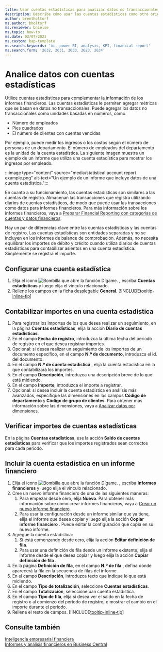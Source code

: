 ```yaml
---
title: Usar cuentas estadísticas para analizar datos no transaccionales
description: Describe cómo usar las cuentas estadísticas como otro origen de datos para sus análisis.
author: brentholtorf
ms.author: bholtorf
ms.reviewer: bnielse
ms.topic: how-to
ms.date: 03/07/2023
ms.custom: bap-template
ms.search.keywords: 'bi, power BI, analysis, KPI, financial report'
ms.search.form: '2632, 2631, 2633, 2623, 2634'
---
```

# <a name="analyze-data-with-statistical-accounts"></a>Analice datos con cuentas estadísticas

Utilice cuentas estadísticas para complementar la información de los informes financieros. Las cuentas estadísticas le permiten agregar métricas que se basan en datos no transaccionales. Puede agregar los datos no transaccionales como unidades basadas en números, como:

* Número de empleados
* Pies cuadrados
* El número de clientes con cuentas vencidas

Por ejemplo, puede medir los ingresos o los costos según el número de personas de un departamento. El número de empleados del departamento es la unidad de la cuenta estadística. La siguiente imagen muestra un ejemplo de un informe que utiliza una cuenta estadística para mostrar los ingresos por empleado.

:::image type="content" source="media/statistical account report example.png" alt-text="Un ejemplo de un informe que incluye datos de una cuenta estadística.":::

En cuanto a su funcionamiento, las cuentas estadísticas son similares a las cuentas de registro. Almacenan las transacciones que registra utilizando diarios de cuentas estadísticos, de modo que puede usar las transacciones como datos para informes financieros. Para más información sobre los informes financieros, vaya a [Preparar Financial Reporting con categorías de cuentas y datos financieros](bi-how-work-account-schedule.md). 

Hay un par de diferencias clave entre las cuentas estadísticas y las cuentas de registro. Las cuentas estadísticas son entidades separadas y no se incluyen en los informes de balance de comprobación. Además, no necesita equilibrar los importes de débito y crédito cuando utiliza diarios de cuentas estadísticas para contabilizar asientos en una cuenta estadística. Simplemente se registra el importe.

## <a name="set-up-a-statistical-account"></a>Configurar una cuenta estadística

1. Elija el icono ![Bombilla que abre la función Dígame.](media/ui-search/search_small.png "Dígame qué desea hacer") , escriba **Cuentas estadísticas** y luego elija el vínculo relacionado.
1. Rellene los campos en la ficha desplegable **General**. [!INCLUDE[tooltip-inline-tip](includes/tooltip-inline-tip_md.md)]

## <a name="post-amounts-to-a-statistical-account"></a>Contabilizar importes en una cuenta estadística

1. Para registrar los importes de los que desea realizar un seguimiento, en la página **Cuentas estadísticas**, elija la acción **Diario de cuentas estadísticas**.
1. En el campo **Fecha de registro**, introduzca la última fecha del periodo de registro en el que desea registrar importes.
1. Opcional: si desea realizar un seguimiento de los importes de un documento específico, en el campo **N.º de documento**, introduzca el id. del documento.
1. En el campo **N.º de cuenta estadística** , elija la cuenta estadística en la que contabilizará los importes.
1. En el campo **Descripción**, introduzca una descripción breve de lo que está midiendo.  
1. En el campo **Importe**, introduzca el importe a registrar. 
1. Opcional: si desea incluir la cuenta estadística en análisis más avanzados, especifique las dimensiones en los campos **Código de departamento** y **Código de grupo de clientes**. Para obtener más información sobre las dimensiones, vaya a [Analizar datos por dimensiones](bi-how-analyze-data-dimension.md).

## <a name="verify-statistical-account-amounts"></a>Verificar importes de cuentas estadísticas

En la página **Cuentas estadísticas**, use la acción **Saldo de cuentas estadísticas** para verificar que los importes registrados sean correctos para cada período.  

## <a name="include-the-statistical-account-in-a-financial-report"></a>Incluir la cuenta estadística en un informe financiero

1. Elija el icono ![Bombilla que abre la función Dígame.](media/ui-search/search_small.png "Dígame qué desea hacer") , escriba **Informes financieros** y luego elija el vínculo relacionado.
1. Cree un nuevo informe financiero de una de las siguientes maneras:
    1. Para empezar desde cero, elija **Nuevo**. Para obtener más información sobre cómo crear informes financieros, vaya a [Crear un nuevo informe financiero](bi-how-work-account-schedule.md#create-a-new-financial-report).
    1. Para usar la configuración desde un informe similar que ya tiene, elija el informe que desea copiar y luego elija la acción **Copiar informe financiero** . Puede editar la configuración que copia en su nuevo informe.
1. Agregue la cuenta estadística:
    1. Si está comenzando desde cero, elija la acción **Editar definición de fila**.
    1. Para usar una definición de fila desde un informe existente, elija el informe desde el que desea copiar y luego elija la acción **Copiar definición de fila** .
1. En la página **Definición de fila**, en el campo **N.º de fila** , defina dónde aparecerá la fila en la secuencia de filas del informe.
1. En el campo **Descripción**, introduzca texto que indique lo que está midiendo.
1. En el campo **Tipo de totalización**, seleccione **Cuentas estadísticas**.
1. En el campo **Totalización**, seleccione uan cuenta estadística.
1. En el campo **Tipo de fila**, elija si desea ver el saldo en la fecha de registro o al comienzo del período de registro, o mostrar el cambio en el importe durante el período.
1. Rellene el resto de campos. [!INCLUDE[tooltip-inline-tip](includes/tooltip-inline-tip_md.md)]

## <a name="see-also"></a>Consulte también

[Inteligencia empresarial financiera](bi.md)  
[Informes y análisis financieros en Business Central](finance-reports.md)
